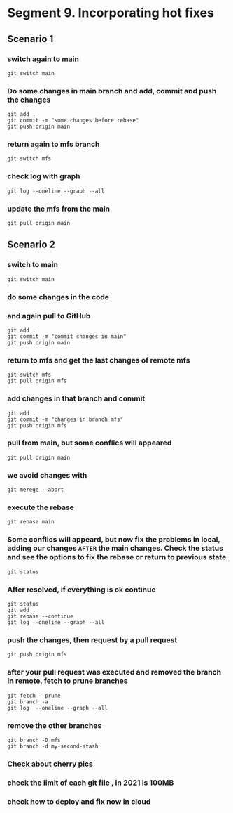 # Segment 9. Incorporating hot fixes

## Scenario 1

### switch again to main
```
git switch main
```

### Do some changes in main branch and add, commit and push the changes
```
git add .
git commit -m "some changes before rebase"
git push origin main
```

### return again to mfs branch
```
git switch mfs
```

### check log with graph 
```
git log --oneline --graph --all
```

### update the mfs from the main
```
git pull origin main
```

## Scenario 2

### switch to main
```
git switch main
```

### do some changes in the code 
### and again pull to GitHub
```
git add .
git commit -m "commit changes in main"
git push origin main
```

### return to mfs and get the last changes of remote mfs
```
git switch mfs
git pull origin mfs
```

### add changes in that branch and commit
```
git add .
git commit -m "changes in branch mfs"
git push origin mfs
```

### pull from main, but some conflics will appeared
```
git pull origin main
```

### we avoid changes with
```
git merege --abort
```

### execute the rebase
```
git rebase main
```

### Some conflics will appeard, but now fix the problems in local, adding our changes `AFTER` the main changes. Check the status and see the options to fix the rebase or return to previous state
```
git status
```

### After resolved, if everything is ok continue
```
git status
git add .
git rebase --continue
git log --oneline --graph --all
```

### push the changes, then request by a pull request
```
git push origin mfs
```

###  after your pull request was executed and removed the branch in remote, fetch to prune branches
```
git fetch --prune
git branch -a
git log  --oneline --graph --all
```

### remove the other branches
```
git branch -D mfs
git branch -d my-second-stash
```

### Check about cherry pics
### check the limit of each git file , in 2021 is 100MB
### check how to deploy and fix now in cloud
